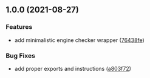 ## 1.0.0 (2021-08-27)


### Features

* add minimalistic engine checker wrapper ([76438fe](https://github.com/open-sauced/check-engines/commit/76438fe8052ca0c370c3b901b3fdb529c608d400))


### Bug Fixes

* add proper exports and instructions ([a803f72](https://github.com/open-sauced/check-engines/commit/a803f7261e4244c25afb8fb8c7bede52ace5068c))
